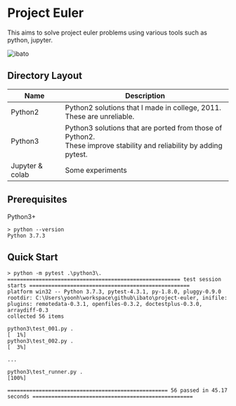 # Project Euler
This aims to solve project euler problems using various tools such as python, jupyter.

![ibato](https://projecteuler.net/profile/ibato.png)

## Directory Layout
Name | Description
--- | ---
Python2 | Python2 solutions that I made in college, 2011. <br> These are unreliable.
Python3 | Python3 solutions that are ported from those of Python2. <br> These improve stability and reliability by adding pytest.
Jupyter & colab | Some experiments

## Prerequisites
Python3+
```
> python --version
Python 3.7.3
```

## Quick Start
```
> python -m pytest .\python3\.
======================================================= test session starts ===================================================
platform win32 -- Python 3.7.3, pytest-4.3.1, py-1.8.0, pluggy-0.9.0
rootdir: C:\Users\yoonh\workspace\github\ibato\project-euler, inifile:
plugins: remotedata-0.3.1, openfiles-0.3.2, doctestplus-0.3.0, arraydiff-0.3
collected 56 items                                                                                                                                                       

python3\test_001.py .                                                                                         [  1%]
python3\test_002.py .                                                                                         [  3%]

...

python3\test_runner.py .                                                                                      [100%]

=================================================== 56 passed in 45.17 seconds ===================================================
